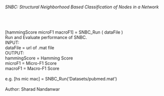 <h6>SNBC: Structural Neighborhood Based Classification of Nodes in a Network</h6> <br/>
<br />
[hammingScore microF1 macroF1] = SNBC_Run ( dataFile )<br />
Run and Evaluate performance of SNBC.<br />
INPUT:<br />
   dataFile    = url of .mat file<br />
OUTPUT:<br />
   hammingScore = Hamming Score<br />
   microF1      = Micro-F1 Score<br />
   macroF1      = Macro-F1 Score<br />
<br />
 e.g. [hs mic mac] = SNBC_Run('Datasets/pubmed.mat')<br />
<br />
Author: Sharad Nandanwar<br />
